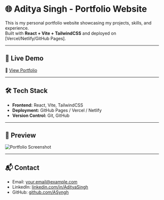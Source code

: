 # 🌐 Aditya Singh - Portfolio Website

This is my personal portfolio website showcasing my projects, skills, and experience.  
Built with **React + Vite + TailwindCSS** and deployed on [Vercel/Netlify/GitHub Pages].

---

## 🚀 Live Demo
🔗 [View Portfolio](https://ASyngh.github.io/Portfolio/)

---

## 🛠️ Tech Stack
- **Frontend:** React, Vite, TailwindCSS
- **Deployment:** GitHub Pages / Vercel / Netlify
- **Version Control:** Git, GitHub

---

## 📸 Preview
![Portfolio Screenshot](assets/preview.png)

---

## 📬 Contact
- Email: your.email@example.com
- LinkedIn: [linkedin.com/in/AdityaSingh](https://www.linkedin.com/in/aditya-singh-2820a024a/)
- GitHub: [github.com/ASyngh](https://github.com/ASyngh)  
